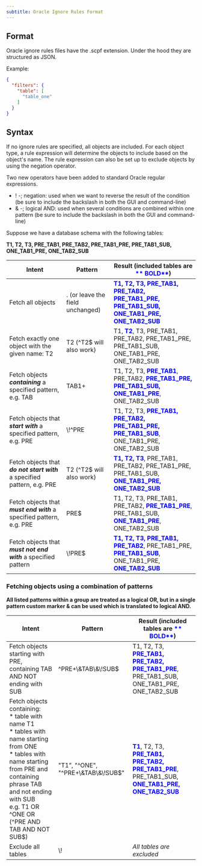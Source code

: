 ```yaml
---
subtitle: Oracle Ignore Rules Format
---
```


## Format

Oracle ignore rules files have the .scpf extension.
Under the hood they are structured as JSON.

Example:
```json
{
  "filters": {
    "table": [
      "table_one"
    ]
  }
}
```

## Syntax

If no ignore rules are specified, all objects are included.
For each object type, a rule expression will determine the objects to include based on the object's name. The rule expression can also be set up to exclude objects by using the negation operator.

Two new operators have been added to standard Oracle regular expressions.
* \! -; negation: used when we want to reverse the result of the condition (be sure to include the backslash in both the GUI and command-line)
* \& -; logical AND: used when several conditions are combined within one pattern (be sure to include the backslash in both the GUI and command-line)

Suppose we have a database schema with the following tables:

**T1, T2, T3, PRE_TAB1, PRE_TAB2, PRE_TAB1_PRE, PRE_TAB1_SUB, ONE_TAB1_PRE, ONE_TAB2_SUB**


| Intent                                                                   | Pattern                          | Result (included tables are <span style="color:blue">** BOLD**</span>)                                                                                                                             |
|--------------------------------------------------------------------------|----------------------------------|----------------------------------------------------------------------------------------------------------------------------------------------------------------------------------------------------|
| Fetch all objects                                                        | . (or leave the field unchanged) | <span style="color:blue">**T1, T2, T3, PRE_TAB1, PRE_TAB2, PRE_TAB1_PRE, PRE_TAB1_SUB, ONE_TAB1_PRE, ONE_TAB2_SUB**</span>                                                                         |
| Fetch exactly one object with the given name: T2                         | T2 (^T2$ will also work)         | T1, <span style="color:blue">**T2**</span>, T3, PRE_TAB1, PRE_TAB2, PRE_TAB1_PRE, PRE_TAB1_SUB, ONE_TAB1_PRE, ONE_TAB2_SUB                                                                         |
| Fetch objects **_containing_** a specified pattern, e.g. TAB             | TAB1+                            | T1, T2, T3, <span style="color:blue">**PRE_TAB1**</span>, PRE_TAB2, <span style="color:blue">**PRE_TAB1_PRE, PRE_TAB1_SUB, ONE_TAB1_PRE**</span>, ONE_TAB2_SUB                                     |
| Fetch objects that **_start with_** a specified pattern, e.g. PRE        | \\!^PRE                          | T1, T2, T3, <span style="color:blue">**PRE_TAB1, PRE_TAB2, PRE_TAB1_PRE, PRE_TAB1_SUB**</span>, ONE_TAB1_PRE, ONE_TAB2_SUB                                                                         |
| Fetch objects that **_do not start with_** a specified pattern, e.g. PRE | T2 (^T2$ will also work)         | <span style="color:blue">**T1, T2, T3**</span>, PRE_TAB1, PRE_TAB2, PRE_TAB1_PRE, PRE_TAB1_SUB, <span style="color:blue">**ONE_TAB1_PRE, ONE_TAB2_SUB**</span>                                     |
| Fetch objects that **_must end with_** a specified pattern, e.g. PRE     | PRE$                             | T1, T2, T3, PRE_TAB1, PRE_TAB2, <span style="color:blue">**PRE_TAB1_PRE**</span>, PRE_TAB1_SUB, <span style="color:blue">**ONE_TAB1_PRE**</span>, ONE_TAB2_SUB                                     |
| Fetch objects that **_must not end with_** a specified pattern           | \\!PRE$                          | <span style="color:blue">**T1, T2, T3, PRE_TAB1, PRE_TAB2**</span>, PRE_TAB1_PRE, <span style="color:blue">**PRE_TAB1_SUB**</span>, ONE_TAB1_PRE, <span style="color:blue">**ONE_TAB2_SUB**</span> |

### Fetching objects using a combination of patterns

**All listed patterns within a group are treated as a logical OR, but in a single pattern custom marker \& can be used which is translated to logical AND.**


| Intent                                                                                                                                                                                                                                | Pattern                               | Result (included tables are <span style="color:blue">** BOLD**</span>)                                                                                                                             |
|---------------------------------------------------------------------------------------------------------------------------------------------------------------------------------------------------------------------------------------|---------------------------------------|----------------------------------------------------------------------------------------------------------------------------------------------------------------------------------------------------|
| Fetch objects starting with PRE, containing TAB AND NOT ending with SUB                                                                                                                                                               | ^PRE+\\&TAB\\&\\!SUB$	                | T1, T2, T3, <span style="color:blue">**PRE_TAB1, PRE_TAB2, PRE_TAB1_PRE**</span>, PRE_TAB1_SUB, ONE_TAB1_PRE, ONE_TAB2_SUB                                                                         |
| Fetch objects containing:<br>* table with name T1<br>* tables with name starting from ONE<br>* tables with name starting from PRE and containing phrase TAB and not ending with SUB<br>e.g. T1 OR ^ONE OR (^PRE AND TAB AND NOT SUB$) | "T1”, "^ONE", "^PRE+\\&TAB\\&\\!SUB$" | <span style="color:blue">**T1**</span>, T2, T3, <span style="color:blue">**PRE_TAB1, PRE_TAB2, PRE_TAB1_PRE**</span>, PRE_TAB1_SUB, <span style="color:blue">**ONE_TAB1_PRE, ONE_TAB2_SUB**</span> |
| Exclude all tables                                                                                                                                                                                                                    | \\!                                   | _All tables are excluded_                                                                                                                                                                          |
